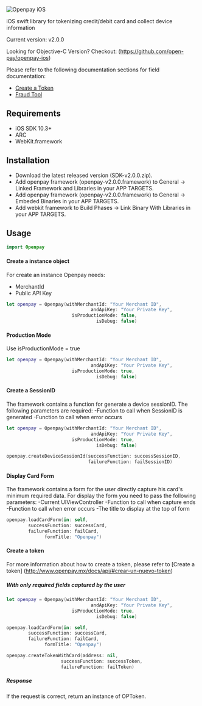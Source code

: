 ![Openpay iOS](http://www.openpay.mx/img/github/ios.jpg)

iOS swift library for tokenizing credit/debit card and collect device information

Current version: v2.0.0

Looking for Objective-C Version? Checkout: (https://github.com/open-pay/openpay-ios)

Please refer to the following documentation sections for field documentation:
* [Create a Token](http://www.openpay.mx/docs/api/#crear-un-nuevo-token)
* [Fraud Tool](http://www.openpay.mx/docs/fraud-tool.html)

## Requirements

- iOS SDK 10.3+
- ARC
- WebKit.framework

## Installation

- Download the latest released version (SDK-v2.0.0.zip).
- Add openpay framework (openpay-v2.0.0.framework) to General -> Linked Framework and Libraries in your APP TARGETS.
- Add openpay framework (openpay-v2.0.0.framework) to General -> Embeded Binaries in your APP TARGETS.
- Add webkit framework to Build Phases -> Link Binary With Libraries in your APP TARGETS.

## Usage

```swift
import Openpay
```

#### Create a instance object

For create an instance Openpay needs:
- MerchantId
- Public API Key

```swift
let openpay = Openpay(withMerchantId: "Your Merchant ID",
							   andApiKey: "Your Private Key",
						isProductionMode: false,
						         isDebug: false)
```

#### Production Mode

Use isProductionMode = true

```swift
let openpay = Openpay(withMerchantId: "Your Merchant ID",
							   andApiKey: "Your Private Key",
						isProductionMode: true,
						         isDebug: false)
```

#### Create a SessionID

The framework contains a function for generate a device sessionID.
The following parameters are required:
-Function to call when SessionID is generated
-Function to call when error occurs

```swift
let openpay = Openpay(withMerchantId: "Your Merchant ID",
							   andApiKey: "Your Private Key",
						isProductionMode: true,
						         isDebug: false)

openpay.createDeviceSessionId(successFunction: successSessionID,
							  failureFunction: failSessionID)
```

#### Display Card Form

The framework contains a form for the user directly capture his card's minimum required data.
For display the form you need to pass the following parameters:
-Current UIViewController
-Function to call when capture ends
-Function to call when error occurs
-The title to display at the top of form

```swift
openpay.loadCardForm(in: self,
		successFunction: successCard,
		failureFunction: failCard,
			  formTitle: "Openpay")
```

#### Create a token

For more information about how to create a token, please refer to [Create a token] (http://www.openpay.mx/docs/api/#crear-un-nuevo-token)

##### With only required fields captured by the user

```swift
let openpay = Openpay(withMerchantId: "Your Merchant ID",
							   andApiKey: "Your Private Key",
						isProductionMode: true,
						         isDebug: false)

openpay.loadCardForm(in: self,
		successFunction: successCard,
		failureFunction: failCard,
			  formTitle: "Openpay")

openpay.createTokenWithCard(address: nil,
					successFunction: successToken,
					failureFunction: failToken)

```

##### Response

If the request is correct, return an instance of OPToken.
